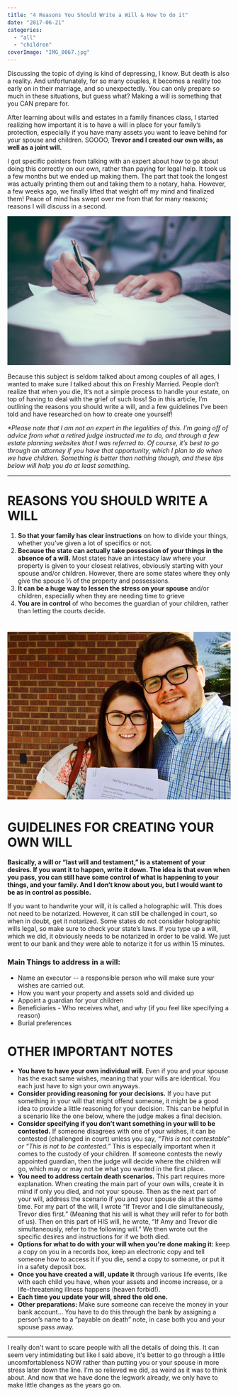 ```yaml
---
title: "4 Reasons You Should Write a Will & How to do it"
date: "2017-06-21"
categories: 
  - "all"
  - "children"
coverImage: "IMG_0067.jpg"
---
```


Discussing the topic of dying is kind of depressing, I know. But death is also a reality. And unfortunately, for so many couples, it becomes a reality too early on in their marriage, and so unexpectedly. You can only prepare so much in these situations, but guess what? Making a will is something that you CAN prepare for.

After learning about wills and estates in a family finances class, I started realizing how important it is to have a will in place for your family’s protection, especially if you have many assets you want to leave behind for your spouse and children. SOOOO, **Trevor and I created our own wills, as well as a joint will.**

I got specific pointers from talking with an expert about how to go about doing this correctly on our own, rather than paying for legal help. It took us a few months but we ended up making them. The part that took the longest was actually printing them out and taking them to a notary, haha. However, a few weeks ago, we finally lifted that weight off my mind and finalized them! Peace of mind has swept over me from that for many reasons; reasons I will discuss in a second.

![writing a will, why you should make a will, last will and testament planning, creating a will, how to write a will, how to write a holographic will, utah laws on writing a will, writing a will as newlyweds, marriage advice, marriage help, newlywed life, newlywed help, talking about death in marriage](images/helloquence-51716.jpg)

Because this subject is seldom talked about among couples of all ages, I wanted to make sure I talked about this on Freshly Married. People don’t realize that when you die, It’s not a simple process to handle your estate, on top of having to deal with the grief of such loss! So in this article, I’m outlining the reasons you should write a will, and a few guidelines I’ve been told and have researched on how to create one yourself!

_\*Please note that I am not an expert in the legalities of this. I’m going off of advice from what a retired judge instructed me to do, and through a few estate planning websites that I was referred to. Of course, it’s best to go through an attorney if you have that opportunity, which I plan to do when we have children. Something is better than nothing though, and these tips below will help you do at least something._ 

* * *

# REASONS YOU SHOULD WRITE A WILL

1. **So that your family has clear instructions** on how to divide your things, whether you’ve given a lot of specifics or not.
2. **Because the state can actually take possession of your things in the absence of a will.** Most states have an intestacy law where your property is given to your closest relatives, obviously starting with your spouse and/or children. However, there are some states where they only give the spouse ⅓ of the property and possessions.
3. **It can be a huge way to lessen the stress on your spouse** and/or children, especially when they are needing time to grieve
4. **You are in control** of who becomes the guardian of your children, rather than letting the courts decide.

# ![writing a will, why you should make a will, last will and testament planning, creating a will, how to write a will, how to write a holographic will, utah laws on writing a will, writing a will as newlyweds, marriage advice, marriage help, newlywed life, newlywed help, talking about death in marriage](images/IMG_1760-1.jpg)

# GUIDELINES FOR CREATING YOUR OWN WILL

**Basically, a will or “last will and testament,” is a statement of your desires. If you want it to happen, write it down. The idea is that even when you pass, you can still have some control of what is happening to your things, and your family. And I don’t know about you, but I would want to be as in control as possible.**

If you want to handwrite your will, it is called a holographic will. This does not need to be notarized. However, it can still be challenged in court, so when in doubt, get it notarized. Some states do not consider holographic wills legal, so make sure to check your state’s laws. If you type up a will, which we did, it obviously needs to be notarized in order to be valid. We just went to our bank and they were able to notarize it for us within 15 minutes.

### Main Things to address in a will:

- Name an executor -- a responsible person who will make sure your wishes are carried out. 
- How you want your property and assets sold and divided up
- Appoint a guardian for your children
- Beneficiaries - Who receives what, and why (if you feel like specifying a reason)
- Burial preferences

# OTHER IMPORTANT NOTES

- **You have to have your own individual will.** Even if you and your spouse has the exact same wishes, meaning that your wills are identical. You each just have to sign your own anyways.
- **Consider providing reasoning for your decisions.** If you have put something in your will that might offend someone, it might be a good idea to provide a little reasoning for your decision. This can be helpful in a scenario like the one below, where the judge makes a final decision.
- **Consider specifying if you don’t want something in your will to be contested.** If someone disagrees with one of your wishes, it can be contested (challenged in court) unless you say, _“This is not contestable” or “This is not to be contested.”_ This is especially important when it comes to the custody of your children. If someone contests the newly appointed guardian, then the judge will decide where the children will go, which may or may not be what you wanted in the first place.
- **You need to address certain death scenarios.** This part requires more explanation. When creating the main part of your own wills, create it in mind if only you died, and not your spouse. Then as the next part of your will, address the scenario if you and your spouse die at the same time. For my part of the will, I wrote “If Trevor and I die simultaneously, Trevor dies first.” (Meaning that his will is what they will refer to for both of us). Then on this part of HIS will, he wrote, “If Amy and Trevor die simultaneously, refer to the following will.” We then wrote out the specific desires and instructions for if we both died.
- **Options for what to do with your will when you're done making it:** keep a copy on you in a records box, keep an electronic copy and tell someone how to access it if you die, send a copy to someone, or put it in a safety deposit box.
- **Once you have created a will, update it** through various life events, like with each child you have, when your assets and income increase, or a life-threatening illness happens (heaven forbid!).
- **Each time you update your will, shred the old one.** 
- **Other preparations:** Make sure someone can receive the money in your bank account... You have to do this through the bank by assigning a person’s name to a “payable on death” note, in case both you and your spouse pass away.

* * *

I really don't want to scare people with all the details of doing this. It can seem very intimidating but like I said above, it's better to go through a little uncomfortableness NOW rather than putting you or your spouse in more stress later down the line. I'm so relieved we did, as weird as it was to think about. And now that we have done the legwork already, we only have to make little changes as the years go on.
